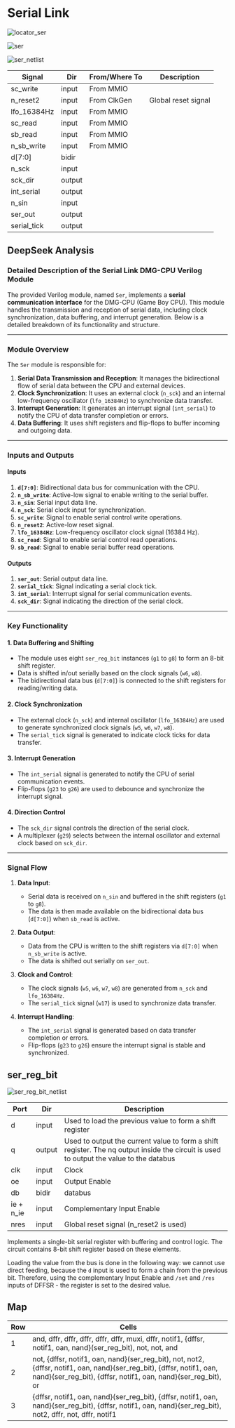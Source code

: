 # Serial Link

![locator_ser](/imgstore/soc/locator_ser.jpg)

![ser](/imgstore/soc/ser.jpg)

![ser_netlist](/imgstore/soc/ser_netlist.png)

|Signal|Dir|From/Where To|Description|
|---|---|---|---|
|sc_write|input|From MMIO| |
|n_reset2|input|From ClkGen|Global reset signal|
|lfo_16384Hz|input|From MMIO| |
|sc_read|input|From MMIO| |
|sb_read|input|From MMIO| |
|n_sb_write|input|From MMIO| |
|d\[7:0\]|bidir| | |
|n_sck|input| | |
|sck_dir|output| | |
|int_serial|output| | |
|n_sin|input| | |
|ser_out|output| | |
|serial_tick|output| | |

## DeepSeek Analysis

### Detailed Description of the Serial Link DMG-CPU Verilog Module

The provided Verilog module, named `Ser`, implements a **serial communication interface** for the DMG-CPU (Game Boy CPU). This module handles the transmission and reception of serial data, including clock synchronization, data buffering, and interrupt generation. Below is a detailed breakdown of its functionality and structure.

---

### **Module Overview**
The `Ser` module is responsible for:
1. **Serial Data Transmission and Reception**: It manages the bidirectional flow of serial data between the CPU and external devices.
2. **Clock Synchronization**: It uses an external clock (`n_sck`) and an internal low-frequency oscillator (`lfo_16384Hz`) to synchronize data transfer.
3. **Interrupt Generation**: It generates an interrupt signal (`int_serial`) to notify the CPU of data transfer completion or errors.
4. **Data Buffering**: It uses shift registers and flip-flops to buffer incoming and outgoing data.

---

### **Inputs and Outputs**

#### **Inputs**
1. **`d[7:0]`**: Bidirectional data bus for communication with the CPU.
2. **`n_sb_write`**: Active-low signal to enable writing to the serial buffer.
3. **`n_sin`**: Serial input data line.
4. **`n_sck`**: Serial clock input for synchronization.
5. **`sc_write`**: Signal to enable serial control write operations.
6. **`n_reset2`**: Active-low reset signal.
7. **`lfo_16384Hz`**: Low-frequency oscillator clock signal (16384 Hz).
8. **`sc_read`**: Signal to enable serial control read operations.
9. **`sb_read`**: Signal to enable serial buffer read operations.

#### **Outputs**
1. **`ser_out`**: Serial output data line.
2. **`serial_tick`**: Signal indicating a serial clock tick.
3. **`int_serial`**: Interrupt signal for serial communication events.
4. **`sck_dir`**: Signal indicating the direction of the serial clock.

---

### **Key Functionality**

#### **1. Data Buffering and Shifting**
- The module uses eight `ser_reg_bit` instances (`g1` to `g8`) to form an 8-bit shift register.
- Data is shifted in/out serially based on the clock signals (`w6`, `w8`).
- The bidirectional data bus (`d[7:0]`) is connected to the shift registers for reading/writing data.

#### **2. Clock Synchronization**
- The external clock (`n_sck`) and internal oscillator (`lfo_16384Hz`) are used to generate synchronized clock signals (`w5`, `w6`, `w7`, `w8`).
- The `serial_tick` signal is generated to indicate clock ticks for data transfer.

#### **3. Interrupt Generation**
- The `int_serial` signal is generated to notify the CPU of serial communication events.
- Flip-flops (`g23` to `g26`) are used to debounce and synchronize the interrupt signal.

#### **4. Direction Control**
- The `sck_dir` signal controls the direction of the serial clock.
- A multiplexer (`g29`) selects between the internal oscillator and external clock based on `sck_dir`.

---

### **Signal Flow**
1. **Data Input**:
   - Serial data is received on `n_sin` and buffered in the shift registers (`g1` to `g8`).
   - The data is then made available on the bidirectional data bus (`d[7:0]`) when `sb_read` is active.

2. **Data Output**:
   - Data from the CPU is written to the shift registers via `d[7:0]` when `n_sb_write` is active.
   - The data is shifted out serially on `ser_out`.

3. **Clock and Control**:
   - The clock signals (`w5`, `w6`, `w7`, `w8`) are generated from `n_sck` and `lfo_16384Hz`.
   - The `serial_tick` signal (`w17`) is used to synchronize data transfer.

4. **Interrupt Handling**:
   - The `int_serial` signal is generated based on data transfer completion or errors.
   - Flip-flops (`g23` to `g26`) ensure the interrupt signal is stable and synchronized.

## ser_reg_bit

![ser_reg_bit_netlist](/imgstore/soc/ser_reg_bit_netlist.png)

|Port|Dir|Description|
|---|---|---|
|d|input|Used to load the previous value to form a shift register|
|q|output|Used to output the current value to form a shift register. The nq output inside the circuit is used to output the value to the databus|
|clk|input|Clock|
|oe|input|Output Enable|
|db|bidir|databus|
|ie + n_ie|input|Complementary Input Enable|
|nres|input|Global reset signal (n_reset2 is used)|

Implements a single-bit serial register with buffering and control logic. The circuit contains 8-bit shift register based on these elements.

Loading the value from the bus is done in the following way: we cannot use direct feeding, because the `d` input is used to form a chain from the previous bit. Therefore, using the complementary Input Enable and `/set` and `/res` inputs of DFFSR - the register is set to the desired value.

## Map

|Row|Cells|
|---|---|
|1|and, dffr, dffr, dffr, dffr, dffr, muxi, dffr, notif1, {dffsr, notif1, oan, nand}(ser_reg_bit), not, not, and |
|2|not, {dffsr, notif1, oan, nand}(ser_reg_bit), not, not2, {dffsr, notif1, oan, nand}(ser_reg_bit), {dffsr, notif1, oan, nand}(ser_reg_bit), {dffsr, notif1, oan, nand}(ser_reg_bit), or |
|3|{dffsr, notif1, oan, nand}(ser_reg_bit), {dffsr, notif1, oan, nand}(ser_reg_bit), {dffsr, notif1, oan, nand}(ser_reg_bit), not2, dffr, not, dffr, notif1 |
